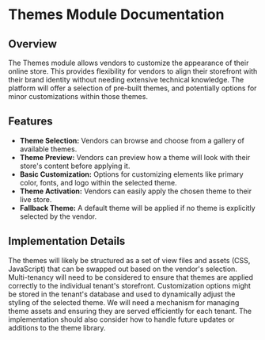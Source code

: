 # Themes Module Documentation

## Overview

The Themes module allows vendors to customize the appearance of their online store. This provides flexibility for vendors to align their storefront with their brand identity without needing extensive technical knowledge. The platform will offer a selection of pre-built themes, and potentially options for minor customizations within those themes.

## Features

*   **Theme Selection:** Vendors can browse and choose from a gallery of available themes.
*   **Theme Preview:** Vendors can preview how a theme will look with their store's content before applying it.
*   **Basic Customization:** Options for customizing elements like primary color, fonts, and logo within the selected theme.
*   **Theme Activation:** Vendors can easily apply the chosen theme to their live store.
*   **Fallback Theme:** A default theme will be applied if no theme is explicitly selected by the vendor.

## Implementation Details

The themes will likely be structured as a set of view files and assets (CSS, JavaScript) that can be swapped out based on the vendor's selection. Multi-tenancy will need to be considered to ensure that themes are applied correctly to the individual tenant's storefront. Customization options might be stored in the tenant's database and used to dynamically adjust the styling of the selected theme. We will need a mechanism for managing theme assets and ensuring they are served efficiently for each tenant. The implementation should also consider how to handle future updates or additions to the theme library.
